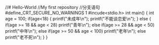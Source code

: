 //# Hello-World
//My first repository
//分支语句
#define_CRT_SECURE_NO_WARNINGS 1
#incude<stdio.h>
int main()
{
  int age = 100;
  if(age<18)
  {
    printf("未成年\n");
    printf("不能谈恋爱\n");
  }
   else
   {
      if(age >= 18 && age < 28)
        printf("青年\n");
       else if(age >= 28 && age < 50)
        printf("中年\n");
       else if(age >= 50 && age < 100)
        printf("老年\n");
       else
        printf("老不死\n");
   }
}
